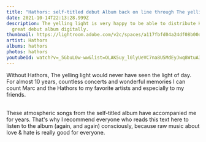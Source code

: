 ```yaml
---
title: "Hathors: self-titled debut Album back on line through The yelling light"
date: 2021-10-14T22:13:28.999Z
description: The yelling light is very happy to be able to distribute Hathors'
  great debut album digitally.
thumbnail: https://lightroom.adobe.com/v2c/spaces/a117fbfd04a24df08b00dc7343422215/assets/5aff9652f4540936d4d6fa45c63293f0/revisions/b1deb3bf67124c908b35005fe6e1b922/renditions/d4a8a123a9f0bd144e65c8dee83e6087
artist: Hathors
albums: hathors
photos: hathors
youtubeId: watch?v=_5GbuL0w-ww&list=OLAK5uy_l0lyUeVC7na8U5MdEyJwq8WtuA3iCFYMs
---
```

Without Hathors, The yelling light would never have seen the light of day. For almost 10 years, countless concerts and wonderful memories I can count Marc and the Hathors to my favorite artists and especially to my friends.

\
These atmospheric songs from the self-titled album have accompanied me for years.  That's why I recommend everyone who reads this text here to listen to the album (again, and again) consciously, because raw music about love & hate is really good for everyone.